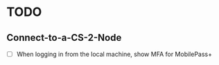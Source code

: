 # TODO

## Connect-to-a-CS-2-Node

- [ ] When logging in from the local machine, show MFA for MobilePass+
